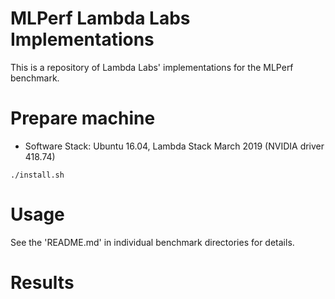# MLPerf Lambda Labs Implementations

This is a repository of Lambda Labs' implementations for the MLPerf benchmark.


# Prepare machine

- Software Stack: Ubuntu 16.04, Lambda Stack March 2019 (NVIDIA driver 418.74)

```
./install.sh
```


# Usage

See the 'README.md' in individual benchmark directories for details.


# Results